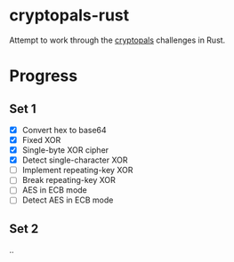 # cryptopals-rust

Attempt to work through the [cryptopals](http://cryptopals.com/) challenges in Rust.

# Progress

## Set 1
- [x] Convert hex to base64
- [x] Fixed XOR
- [x] Single-byte XOR cipher
- [x] Detect single-character XOR
- [ ] Implement repeating-key XOR
- [ ] Break repeating-key XOR
- [ ] AES in ECB mode
- [ ] Detect AES in ECB mode

## Set 2

..
